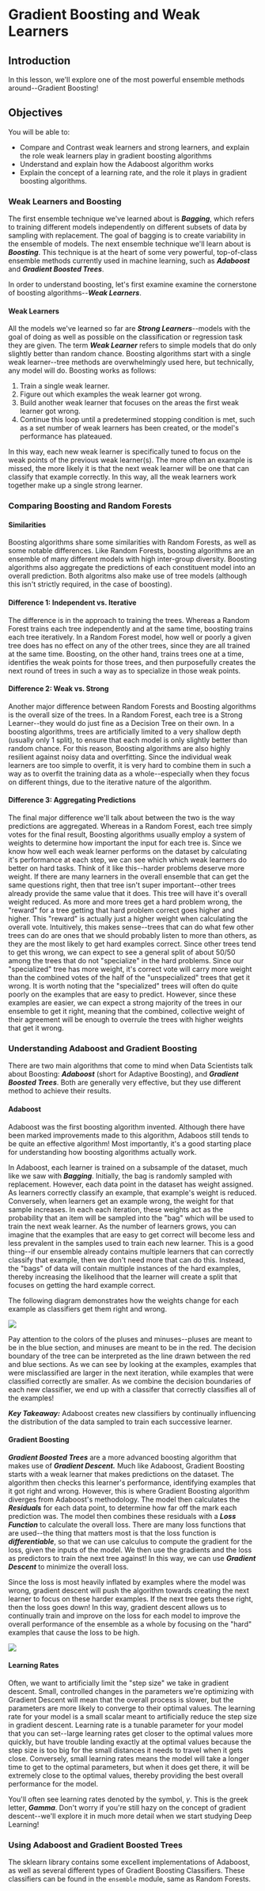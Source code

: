 
# Gradient Boosting and Weak Learners

## Introduction

In this lesson, we'll explore one of the most powerful ensemble methods around--Gradient Boosting!

## Objectives

You will be able to:

* Compare and Contrast weak learners and strong learners, and explain the role weak learners play in gradient boosting algorithms
* Understand and explain how the Adaboost algorithm works
* Explain the concept of a learning rate, and the role it plays in gradient boosting algorithms. 

### Weak Learners and Boosting

The first ensemble technique we've learned about is **_Bagging_**, which refers to training different models independently on different subsets of data by sampling with replacement. The goal of bagging is to create variability in the ensemble of models. The next ensemble technique we'll learn about is **_Boosting_**. This technique is at the heart of some very powerful, top-of-class ensemble methods currently used in machine learning, such as **_Adaboost_** and **_Gradient Boosted Trees_**.

In order to understand boosting, let's first examine examine the cornerstone of boosting algorithms--**_Weak Learners_**.

#### Weak Learners

All the models we've learned so far are **_Strong Learners_**--models with the goal of doing as well as possible on the classification or regression task they are given. The term **_Weak Learner_** refers to simple models that do only slightly better than random chance. Boosting algorithms start with a single weak learner--tree methods are overwhelmingly used here, but technically, any model will do. Boosting works as follows:

1. Train a single weak learner. 
2. Figure out which examples the weak learner got wrong. 
3. Build another weak learner that focuses on the areas the first weak learner got wrong. 
4. Continue this loop until a predetermined stopping condition is met, such as a set number of weak learners has been created, or the model's performance has plateaued. 

In this way, each new weak learner is specifically tuned to focus on the weak points of the previous weak learner(s). The more often an example is missed, the more likely it is that the next weak learner will be one that can classify that example correctly. In this way, all the weak learners work together make up a single strong learner. 

### Comparing Boosting and Random Forests

#### Similarities

Boosting algorithms share some similarities with Random Forests, as well as some notable differences. Like Random Forests, boosting algorithms are an ensemble of many different models with high inter-group diversity. Boosting algorithms also aggregate the predictions of each constituent model into an overall prediction. Both algoritms also make use of tree models (although this isn't strictly required, in the case of boosting). 

#### Difference 1: Independent vs. Iterative

The difference is in the approach to training the trees. Whereas a Random Forest trains each tree independently and at the same time, boosting trains each tree iteratively. In a Random Forest model, how well or poorly a given tree does has no effect on any of the other trees, since they are all trained at the same time. Boosting, on the other hand, trains trees one at a time, identifies the weak points for those trees, and then purposefully creates the next round of trees in such a way as to specialize in those weak points. 

#### Difference 2: Weak vs. Strong

Another major difference between Random Forests and Boosting algorithms is the overall size of the trees. In a Random Forest, each tree is a Strong Learner--they would do just fine as a Decision Tree on their own. In a boosting algorithms, trees are artificially limited to a very shallow depth (usually only 1 split), to ensure that each model is only slightly better than random chance. For this reason, Boosting algorithms are also highly resilient against noisy data and overfitting. Since the individual weak learners are too simple to overfit, it is very hard to combine them in such a way as to overfit the training data as a whole--especially when they focus on different things, due to the iterative nature of the algorithm. 

#### Difference 3: Aggregating Predictions

The final major difference we'll talk about between the two is the way predictions are aggregated. Whereas in a Random Forest, each tree simply votes for the final result, Boosting algorithms usually employ a system of weights to determine how important the input for each tree is. Since we know how well each weak learner performs on the dataset by calculating it's performance at each step, we can see which which weak learners do better on hard tasks. Think of it like this--harder problems deserve more weight. If there are many learners in the overall ensemble that can get the same questions right, then that tree isn't super important--other trees already provide the same value that it does. This tree will have it's overall weight reduced. As more and more trees get a hard problem wrong, the "reward" for a tree getting that hard problem correct goes higher and higher. This "reward" is actually just a higher weight when calculating the overall vote. Intuitively, this makes sense--trees that can do what few other trees can do are ones that we should probably listen to more than others, as they are the most likely to get hard examples correct. Since other trees tend to get this wrong, we can expect to see a general split of about 50/50 among the trees that do not "specialize" in the hard problems. Since our "specialized" tree has more weight, it's correct vote will carry more weight than the combined votes of the half of the "unspecialized" trees that get it wrong. It is worth noting that the "specialized" trees will often do quite poorly on the examples that are easy to predict. However, since these examples are easier, we can expect a strong majority of the trees in our ensemble to get it right, meaning that the combined, collective weight of their agreement will be enough to overrule the trees with higher weights that get it wrong.  


### Understanding Adaboost and Gradient Boosting

There are two main algorithms that come to mind when Data Scientists talk about Boosting: **_Adaboost_** (short for Adaptive Boosting), and **_Gradient Boosted Trees_**. Both are generally very effective, but they use different method to achieve their results. 

#### Adaboost

Adaboost was the first boosting algorithm invented. Although there have been marked improvements made to this algorithm, Adaboos still tends to be quite an effective algorithm!  Most importantly, it's a good starting place for understanding how boosting algorithms actually work. 

In Adaboost, each learner is trained on a subsample of the dataset, much like we saw with **_Bagging_**. Initially, the bag is randomly sampled with replacement. However, each data point in the dataset has weight assigned. As learners correctly classify an example, that example's weight is reduced. Conversely, when learners get an example wrong, the weight for that sample increases. In each each iteration, these weights act as the probability that an item will be sampled into the "bag" which will be used to train the next weak learner. As the number of learners grows, you can imagine that the examples that are easy to get correct will become less and less prevalent in the samples used to train each new learner. This is a good thing--if our ensemble already contains multiple learners that can correctly classify that example, then we don't need more that can do this. Instead, the "bags" of data will contain multiple instances of the hard examples, thereby increasing the likelihood that the learner will create a split that focuses on getting the hard example correct. 

The following diagram demonstrates how the weights change for each example as classifiers get them right and wrong. 

<img src='adaboost.png'>

Pay attention to the colors of the pluses and minuses--pluses are meant to be in the blue section, and minuses are meant to be in the red. The decision boundary of the tree can be interpreted as the line drawn between the red and blue sections. As we can see by looking at the examples, examples that were misclassified are larger in the next iteration, while examples that were classified correctly are smaller. As we combine the decision boundaries of each new classifier, we end up with a classifer that correctly classifies all of the examples!

**_Key Takeaway:_** Adaboost creates new classifiers by continually influencing the distribution of the data sampled to train each successive learner. 


#### Gradient Boosting

**_Gradient Boosted Trees_** are a more advanced boosting algorithm that makes use of **_Gradient Descent._**  Much like Adaboost, Gradient Boosting starts with a weak learner that makes predictions on the dataset. The algorithm then checks this learner's performance, identifying examples that it got right and wrong. However, this is where Gradient Boosting algorithm diverges from Adaboost's methodology. The model then calculates the **_Residuals_** for each data point, to determine how far off the mark each prediction was. The model then combines these residuals with a **_Loss Function_** to calculate the overall loss. There are many loss functions that are used--the thing that matters most is that the loss function is **_differentiable_**, so that we can use calculus to compute the gradient for the loss, given the inputs of the model. We then use the gradients and the loss as predictors to train the next tree against! In this way, we can use **_Gradient Descent_** to minimize the overall loss. 

Since the loss is most heavily inflated by examples where the model was wrong, gradient descent will push the algorithm towards creating the next learner to focus on these harder examples. If the next tree gets these right, then the loss goes down! In this way, gradient descent allows us to continually train and improve on the loss for each model to improve the overall performance of the ensemble as a whole by focusing on the "hard" examples that cause the loss to be high. 



<img src='gradient-boosting.png'>


#### Learning Rates

Often, we want to artificially limit the "step size" we take in gradient descent. Small, controlled changes in the parameters we're optimizing with Gradient Descent will mean that the overall process is slower, but the parameters are more likely to converge to their optimal values. The learning rate for your model is a small scalar meant to artificially reduce the step size in gradient descent. Learning rate is a tunable parameter for your model that you can set--large learning rates get closer to the optimal values more quickly, but have trouble landing exactly at the optimal values because the step size is too big for the small distances it needs to travel when it gets close. Conversely, small learning rates means the model will take a longer time to get to the optimal parameters, but when it does get there, it will be extremely close to the optimal values, thereby providing the best overall performance for the model. 

You'll often see learning rates denoted by the symbol, $\gamma$.  This is the greek letter, **_Gamma_**.  Don't worry if you're still hazy on the concept of gradient descent--we'll explore it in much more detail when we start studying Deep Learning!


### Using Adaboost and Gradient Boosted Trees

The sklearn library contains some excellent implementations of Adaboost, as well as several different types of Gradient Boosting Classifiers.  These classifiers can be found in the `ensemble` module, same as Random Forests. 



